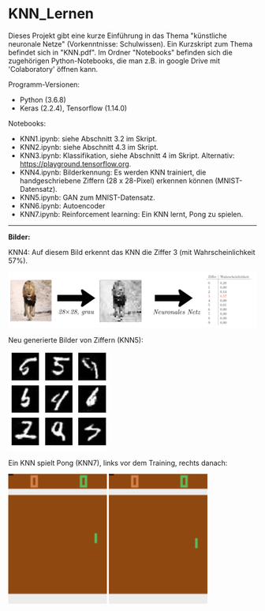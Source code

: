 # KNN_Lernen

Dieses Projekt gibt eine kurze Einführung in das Thema "künstliche neuronale Netze" (Vorkenntnisse: Schulwissen).
Ein Kurzskript zum Thema befindet sich in "KNN.pdf". Im Ordner "Notebooks" befinden sich die zugehörigen Python-Notebooks, die man z.B. in google Drive mit 'Colaboratory' öffnen kann.

Programm-Versionen:

- Python (3.6.8)
- Keras (2.2.4), Tensorflow (1.14.0)

Notebooks: 

- KNN1.ipynb: siehe Abschnitt 3.2 im Skript.
- KNN2.ipynb: siehe Abschnitt 4.3 im Skript.
- KNN3.ipynb: Klassifikation, siehe Abschnitt 4 im Skript. Alternativ: https://playground.tensorflow.org.
- KNN4.ipynb: Bilderkennung: Es werden KNN trainiert, die handgeschriebene Ziffern (28 x 28-Pixel) erkennen können (MNIST-Datensatz).
- KNN5.ipynb: GAN zum MNIST-Datensatz.
- KNN6.ipynb: Autoencoder
- KNN7.ipynb: Reinforcement learning: Ein KNN lernt, Pong zu spielen.

-----

<b>Bilder:</b>

KNN4: Auf diesem Bild erkennt das KNN die Ziffer 3 (mit Wahrscheinlichkeit 57%).

<img src = "./Bilder/loewe.png" width=800>

Neu generierte Bilder von Ziffern (KNN5):

<img src = "./Bilder/fake_digits.png" width=200>

Ein KNN spielt Pong (KNN7), links vor dem Training, rechts danach:

<img src = "./Bilder/pong_nn_small-1.gif" width=200>   <img src = "./Bilder/pong_nn_small-2.gif" width=200>

